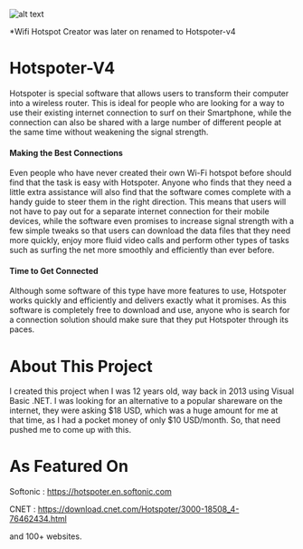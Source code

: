 ![alt text](https://images.sftcdn.net/images/t_app-logo-l,f_auto/p/88ea9fca-9b53-11e6-8a76-00163ed833e7/678505331/undefined-logo.png)

*Wifi Hotspot Creator was later on renamed to Hotspoter-v4
# Hotspoter-V4
Hotspoter is special software that allows users to transform their computer into a wireless router. This is ideal for people who are looking for a way to use their existing internet connection to surf on their Smartphone, while the connection can also be shared with a large number of different people at the same time without weakening the signal strength.


#### Making the Best Connections
Even people who have never created their own Wi-Fi hotspot before should find that the task is easy with Hotspoter. Anyone who finds that they need a little extra assistance will also find that the software comes complete with a handy guide to steer them in the right direction. This means that users will not have to pay out for a separate internet connection for their mobile devices, while the software even promises to increase signal strength with a few simple tweaks so that users can download the data files that they need more quickly, enjoy more fluid video calls and perform other types of tasks such as surfing the net more smoothly and efficiently than ever before.


#### Time to Get Connected
Although some software of this type have more features to use, Hotspoter works quickly and efficiently and delivers exactly what it promises. As this software is completely free to download and use, anyone who is search for a connection solution should make sure that they put Hotspoter through its paces.


# About This Project
   I created this project when I was 12 years old, way back in 2013 using Visual Basic .NET. I was looking for an alternative to a popular shareware on the internet, they were asking $18 USD, which was a huge amount for me at that time, as I had a pocket money of only $10 USD/month. So, that need pushed me to come up with this.


# As Featured On
   Softonic : https://hotspoter.en.softonic.com
   
   CNET     : https://download.cnet.com/Hotspoter/3000-18508_4-76462434.html

and 100+ websites.
